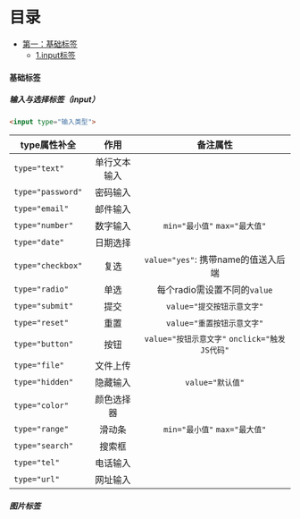 # 目录
- [第一：基础标签](#基础标签)
  - [1.input标签](#input)

<a name="基础标签"></a>
#### 基础标签

<a name="input"></a>
##### 输入与选择标签（input）

```html
<input type="输入类型">
```

| <div align="center"> type属性补全 </div>  |       作用      |     备注属性     |
|:-----------------|:------------------:|:----------------------------------:|
| `type="text"`     | 单行文本输入       |                                    |
| `type="password"` | 密码输入           |                                    |
| `type="email"`    | 邮件输入           |                                    |
| `type="number"`   | 数字输入           | `min="最小值"` `max="最大值"`      |
| `type="date"`     | 日期选择           |                                    |
| `type="checkbox"` | 复选               | `value="yes"`: 携带name的值送入后端|
| `type="radio"`    | 单选               | 每个radio需设置不同的`value`       |
| `type="submit"`   | 提交               | `value="提交按钮示意文字"`         |
| `type="reset"`    | 重置               | `value="重置按钮示意文字"`         |
| `type="button"`   | 按钮               | `value="按钮示意文字"` `onclick="触发JS代码"` |
| `type="file"`     | 文件上传           |                                    |
| `type="hidden"`   | 隐藏输入           | `value="默认值"`                   |
| `type="color"`    | 颜色选择器         |                                    |
| `type="range"`    | 滑动条             | `min="最小值"` `max="最大值"`      |
| `type="search"`   | 搜索框             |                                    |
| `type="tel"`      | 电话输入           |                                    |
| `type="url"`      | 网址输入           |                                    |

##### 图片标签
